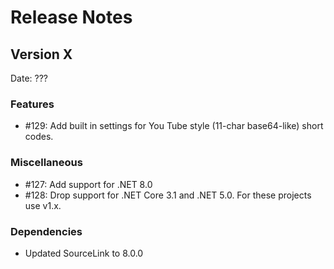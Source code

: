 # Release Notes

## Version X

Date: ???

### Features

- #129: Add built in settings for You Tube style (11-char base64-like) short codes.

### Miscellaneous

- #127: Add support for .NET 8.0
- #128: Drop support for .NET Core 3.1 and .NET 5.0. For these projects use v1.x.

### Dependencies

- Updated SourceLink to 8.0.0

